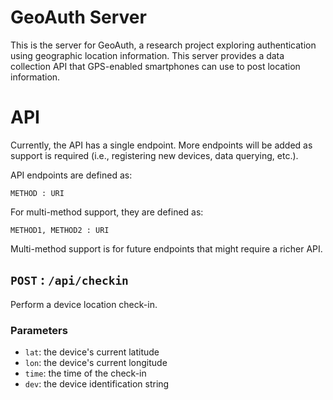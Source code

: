 # GeoAuth Server
This is the server for GeoAuth, a research project exploring authentication using geographic location information. This server provides a data collection API that GPS-enabled smartphones can use to post location information.

# API
Currently, the API has a single endpoint. More endpoints will be added as support is required (i.e., registering new devices, data querying, etc.).

API endpoints are defined as:
    
    METHOD : URI

For multi-method support, they are defined as:
    
    METHOD1, METHOD2 : URI

Multi-method support is for future endpoints that might require a richer API.

## ``POST`` : ``/api/checkin``
Perform a device location check-in.

### Parameters

* ``lat``: the device's current latitude
* ``lon``: the device's current longitude
* ``time``: the time of the check-in
* ``dev``: the device identification string


